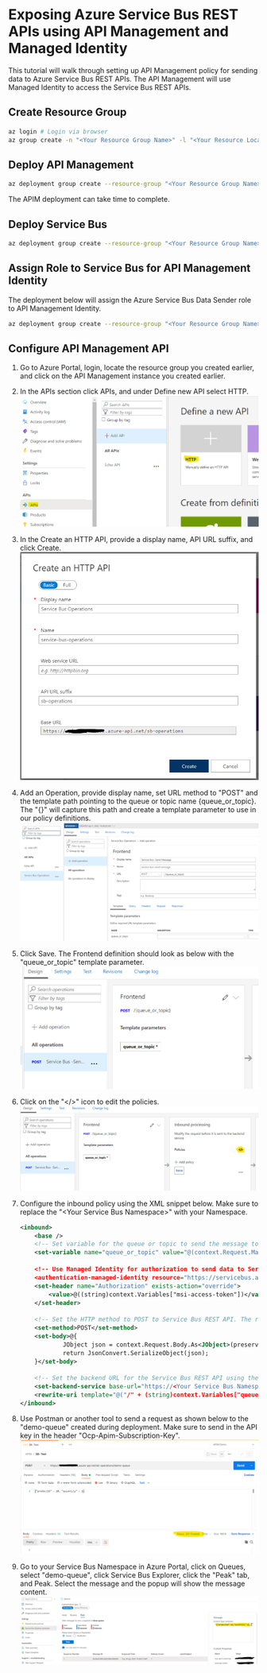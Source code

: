 # Exposing Azure Service Bus REST APIs using API Management and Managed Identity

This tutorial will walk through setting up API Management policy for sending data to Azure Service Bus REST APIs. The API Management will use Managed Identity to access the Service Bus REST APIs.

## Create Resource Group

```bash
az login # Login via browser
az group create -n "<Your Resource Group Name>" -l "<Your Resource Location>"
```

## Deploy API Management

```bash
az deployment group create --resource-group "<Your Resource Group Name>" --template-file infra/modules/apim.bicep --parameters publisherEmail="<Your Email Address>" publisherName="<Your Name>" apimServiceName="<Unique APIM Service Name>"
```

The APIM deployment can take time to complete.

## Deploy Service Bus

```bash
az deployment group create --resource-group "<Your Resource Group Name>" --template-file infra/modules/service-bus.bicep --parameters nameSpace="<Unique Service Bus Namespace>"
```

## Assign Role to Service Bus for API Management Identity

The deployment below will assign the Azure Service Bus Data Sender role to API Management Identity.

```bash
az deployment group create --resource-group "<Your Resource Group Name>" --template-file infra/modules/roleAssign-apim-service-bus.bicep --parameters apimServiceName="<Your APIM Service Name>" sbNameSpace="<Your Service Bus Namespace>"
```

## Configure API Management API

1. Go to Azure Portal, login, locate the resource group you created earlier, and click on the API Management instance you created earlier.

1. In the APIs section click APIs, and under Define new API select HTTP.
    ![Define new API](media/s1.png)

1. In the Create an HTTP API, provide a display name, API URL suffix, and click Create.
    ![Create new API](media/s2.png)

1. Add an Operation, provide display name, set URL method to "POST" and the template path pointing to the queue or topic name {queue_or_topic}. The "{}" will capture this path and create a template parameter to use in our policy definitions.
    ![Create Operation](media/s3.PNG)

1. Click Save. The Frontend definition should look as below with the "queue_or_topic" template parameter.
    ![Frontend Design](media/s4.png)

1. Click on the "</>" icon to edit the policies.
    ![Edit Policy](media/s5.png)

1. Configure the inbound policy using the XML snippet below. Make sure to replace the "\<Your Service Bus Namespace\>" with your Namespace.
    ```xml
    <inbound>
        <base />
        <!-- Set variable for the queue or topic to send the message to. This comes from the request. -->
        <set-variable name="queue_or_topic" value="@(context.Request.MatchedParameters["queue_or_topic"])" />

        <!-- Use Managed Identity for authorization to send data to Service Bus and set the Authorization header. -->
        <authentication-managed-identity resource="https://servicebus.azure.net" output-token-variable-name="msi-access-token" ignore-error="false" />
        <set-header name="Authorization" exists-action="override">
            <value>@((string)context.Variables["msi-access-token"])</value>
        </set-header>

        <!-- Set the HTTP method to POST to Service Bus REST API. The request body is expected to be in JSON. -->
        <set-method>POST</set-method>
        <set-body>@{
                JObject json = context.Request.Body.As<JObject>(preserveContent: true);
                return JsonConvert.SerializeObject(json);
        }</set-body>

        <!-- Set the backend URL for the Service Bus REST API using the queue_or_topic variable set earlier. -->
        <set-backend-service base-url="https://<Your Service Bus Namespace>.servicebus.windows.net" />
        <rewrite-uri template="@("/" + (string)context.Variables["queue_or_topic"] +"/messages" )" copy-unmatched-params="false" />
    </inbound>
    ```

1. Use Postman or another tool to send a request as shown below to the "demo-queue" created during deployment. Make sure to send in the API key in the header "Ocp-Apim-Subscription-Key".
    ![Test API](media/s6.png)

1. Go to your Service Bus Namespace in Azure Portal, click on Queues, select "demo-queue", click Service Bus Explorer, click the "Peak" tab, and Peak. Select the message and the popup will show the message content.
    ![Peak](media/s7.png)
